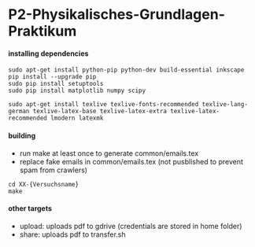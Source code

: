 # P2-Physikalisches-Grundlagen-Praktikum

#### installing dependencies
```
sudo apt-get install python-pip python-dev build-essential inkscape
pip install --upgrade pip
sudo pip install setuptools
sudo pip install matplotlib numpy scipy

sudo apt-get install texlive texlive-fonts-recommended texlive-lang-german texlive-latex-base texlive-latex-extra texlive-latex-recommended lmodern latexmk
```

#### building
* run make at least once to generate common/emails.tex
* replace fake emails in common/emails.tex (not pusblished to prevent spam from crawlers)
```
cd XX-{Versuchsname}
make
```

#### other targets
* upload: uploads pdf to gdrive (credentials are stored in home folder)
* share: uploads pdf to transfer.sh
